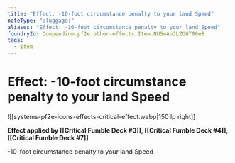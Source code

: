 ```yaml
---
title: "Effect: -10-foot circumstance penalty to your land Speed"
noteType: ":luggage:"
aliases: "Effect: -10-foot circumstance penalty to your land Speed"
foundryId: Compendium.pf2e.other-effects.Item.NU5wAbJLZO6T86eB
tags:
  - Item
---
```


# Effect: -10-foot circumstance penalty to your land Speed
![[systems-pf2e-icons-effects-critical-effect.webp|150 lp right]]

**Effect applied by [[Critical Fumble Deck #3]], [[Critical Fumble Deck #4]], [[Critical Fumble Deck #7]]**

\-10-foot circumstance penalty to your land Speed
